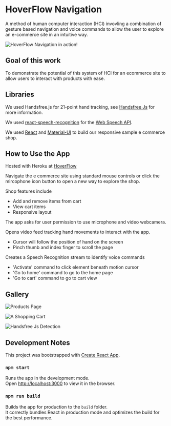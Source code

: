 # HoverFlow Navigation
A method of human computer interaction (HCI) invovling a combination of gesture based navigation and
voice commands to allow the user to explore an e-commerce site in an intuitive way. 

![HoverFlow Navigation in action!](/img/Screenshot%202021-01-17%20034321.png)


## Goal of this work
To demonstrate the potential of this system of HCI for an ecommerce site to allow users to interact with products with ease. 

## Libraries
We used Handsfree.js for 21-point hand tracking, see [Handsfree Js](https://handsfree.js.org/) for more information. 

We used [react-speech-recognition](https://www.npmjs.com/package/react-speech-recognition) for the [Web Speech API](https://developer.mozilla.org/en-US/docs/Web/API/SpeechRecognition).

We used [React](https://reactjs.org/) and [Material-UI](https://material-ui.com/) to build our responsive sample e commerce shop.


## How to Use the App
Hosted with Heroku at [HoverFlow](https://hoverflow.herokuapp.com/)

Navigate the e commerce site using standard mouse controls or click the mircophone icon button to open a new way to explore the shop.

Shop features include
- Add and remove items from cart
- View cart items
- Responsive layout

The app asks for user permission to use microphone and video webcamera.

Opens video feed tracking hand movements to interact with the app.
- Cursor will follow the position of hand on the screen
- Pinch thumb and index finger to scroll the page

Creates a Speech Recognition stream to identify voice commands
- 'Activate' command to click element beneath motion cursor
- 'Go to home' command to go to the home page
- 'Go to cart' command to go to cart view


## Gallery

![Products Page](/img/Screenshot%202021-01-17%20034035.png)

![A Shopping Cart](/img/Screenshot%202021-01-17%20034125.png)

![Handsfree Js Detection](/img/Screenshot%202021-01-17%20034215.png)


## Development Notes

This project was bootstrapped with [Create React App](https://github.com/facebook/create-react-app).


### `npm start`

Runs the app in the development mode.\
Open [http://localhost:3000](http://localhost:3000) to view it in the browser.


### `npm run build`

Builds the app for production to the `build` folder.\
It correctly bundles React in production mode and optimizes the build for the best performance.
